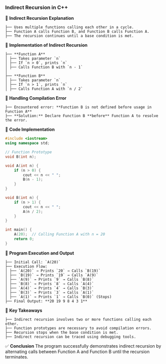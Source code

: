 ### **Indirect Recursion in C++**

📌 **Indirect Recursion Explanation**

```
├── Uses multiple functions calling each other in a cycle.
├── Function A calls Function B, and Function B calls Function A.
├── The recursion continues until a base condition is met.
```

📌 **Implementation of Indirect Recursion**

```
├── **Function A**
│ ├── Takes parameter `n`
│ ├── If `n > 0`, prints `n`
│ ├── Calls Function B with `n - 1`
│
├── **Function B**
│ ├── Takes parameter `n`
│ ├── If `n > 1`, prints `n`
│ ├── Calls Function A with `n / 2`
```

📌 **Handling Compilation Error**

```
├── Encountered error: **Function B is not defined before usage in Function A**
├── **Solution:** Declare Function B **before** Function A to resolve the error.
```

📌 **Code Implementation**

```cpp
#include <iostream>
using namespace std;

// Function Prototype
void B(int n);

void A(int n) {
    if (n > 0) {
        cout << n << " ";
        B(n - 1);
    }
}

void B(int n) {
    if (n > 1) {
        cout << n << " ";
        A(n / 2);
    }
}

int main() {
    A(20);  // Calling Function A with n = 20
    return 0;
}
```

📌 **Program Execution and Output**

```
├── Initial Call: `A(20)`
├── Execution Flow:
│ ├── `A(20)` → Prints `20` → Calls `B(19)`
│ ├── `B(19)` → Prints `19` → Calls `A(9)`
│ ├── `A(9)` → Prints `9` → Calls `B(8)`
│ ├── `B(8)` → Prints `8` → Calls `A(4)`
│ ├── `A(4)` → Prints `4` → Calls `B(3)`
│ ├── `B(3)` → Prints `3` → Calls `A(1)`
│ ├── `A(1)` → Prints `1` → Calls `B(0)` (Stops)
├── Final Output: **20 19 9 8 4 3 1**
```

📌 **Key Takeaways**

```
├── Indirect recursion involves two or more functions calling each other.
├── Function prototypes are necessary to avoid compilation errors.
├── Recursion stops when the base condition is met.
├── Indirect recursion can be traced using debugging tools.
```

✅ **Conclusion**
The program successfully demonstrates indirect recursion by alternating calls between Function A and Function B until the recursion terminates.
